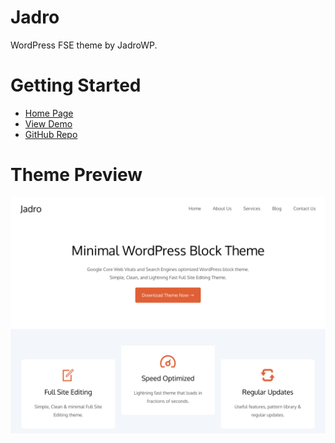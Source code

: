 # Jadro

WordPress FSE theme by JadroWP.

# Getting Started

- [Home Page](https://jadrowp.com/)
- [View Demo](https://demo.jadrowp.com/)
- [GitHub Repo](https://github.com/jadrowp/jadro/)

# Theme Preview

![Screenshot](screenshot.png)
